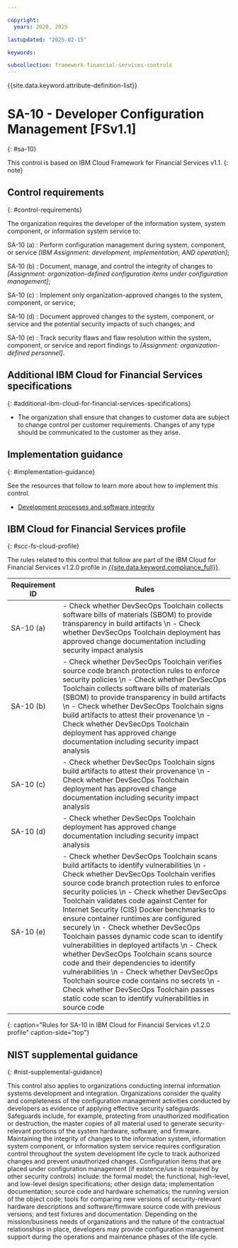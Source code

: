 ```yaml
---

copyright:
  years: 2020, 2025

lastupdated: "2025-02-15"

keywords:

subcollection: framework-financial-services-controls
---
```


{{site.data.keyword.attribute-definition-list}}

               
# SA-10 - Developer Configuration Management [FSv1.1]
{: #sa-10}

This control is based on IBM Cloud Framework for Financial Services v1.1.
{: note}


## Control requirements
{: #control-requirements}

The organization requires the developer of the information system, system component, or information system service to:

SA-10 (a)
    : Perform configuration management during system, component, or service _[IBM Assignment: development, implementation, AND operation]_;

SA-10 (b)
    : Document, manage, and control the integrity of changes to _[Assignment: organization-defined configuration items under configuration management]_;

SA-10 (c)
    : Implement only organization-approved changes to the system, component, or service;

SA-10 (d)
    : Document approved changes to the system, component, or service and the potential security impacts of such changes; and

SA-10 (e)
    : Track security flaws and flaw resolution within the system, component, or service and report findings to _[Assignment: organization-defined personnel]_.

## Additional IBM Cloud for Financial Services specifications
{: #additional-ibm-cloud-for-financial-services-specifications}

- The organization shall ensure that changes to customer data are subject to change control per customer requirements.  Changes of any type should be communicated to the customer as they arise.

## Implementation guidance
{: #implementation-guidance}

See the resources that follow to learn more about how to implement this control.

- [Development processes and software integrity](/docs/framework-financial-services?topic=framework-financial-services-shared-development-processes)

## IBM Cloud for Financial Services profile
{: #scc-fs-cloud-profile}

The rules related to this control that follow are part of the IBM Cloud for Financial Services v1.2.0 profile in [{{site.data.keyword.compliance_full}}](/docs/security-compliance?topic=security-compliance-getting-started).

| Requirement ID | Rules |
|----------------|-------|
| SA-10 (a) | - Check whether DevSecOps Toolchain collects software bills of materials (SBOM) to provide transparency in build artifacts \n - Check whether DevSecOps Toolchain deployment has approved change documentation including security impact analysis | 
| SA-10 (b) | - Check whether DevSecOps Toolchain verifies source code branch protection rules to enforce security policies \n - Check whether DevSecOps Toolchain collects software bills of materials (SBOM) to provide transparency in build artifacts \n - Check whether DevSecOps Toolchain signs build artifacts to attest their provenance \n - Check whether DevSecOps Toolchain deployment has approved change documentation including security impact analysis | 
| SA-10 (c) | - Check whether DevSecOps Toolchain signs build artifacts to attest their provenance \n - Check whether DevSecOps Toolchain deployment has approved change documentation including security impact analysis | 
| SA-10 (d) | - Check whether DevSecOps Toolchain deployment has approved change documentation including security impact analysis | 
| SA-10 (e) | - Check whether DevSecOps Toolchain scans build artifacts to identify vulnerabilities \n - Check whether DevSecOps Toolchain verifies source code branch protection rules to enforce security policies \n - Check whether DevSecOps Toolchain validates code against Center for Internet Security (CIS) Docker benchmarks to ensure container runtimes are configured securely \n - Check whether DevSecOps Toolchain passes dynamic code scan to identify vulnerabilities in deployed artifacts \n - Check whether DevSecOps Toolchain scans source code and their dependencies to identify vulnerabilities \n - Check whether DevSecOps Toolchain source code contains no secrets \n - Check whether DevSecOps Toolchain passes static code scan to identify vulnerabilities in source code | 
{: caption="Rules for SA-10 in IBM Cloud for Financial Services v1.2.0 profile" caption-side="top"}

## NIST supplemental guidance
{: #nist-supplemental-guidance}

This control also applies to organizations conducting internal information systems development and integration. Organizations consider the quality and completeness of the configuration management activities conducted by developers as evidence of applying effective security safeguards. Safeguards include, for example, protecting from unauthorized modification or destruction, the master copies of all material used to generate security-relevant portions of the system hardware, software, and firmware. Maintaining the integrity of changes to the information system, information system component, or information system service requires configuration control throughout the system development life cycle to track authorized changes and prevent unauthorized changes. Configuration items that are placed under configuration management (if existence/use is required by other security controls) include: the formal model; the functional, high-level, and low-level design specifications; other design data; implementation documentation; source code and hardware schematics; the running version of the object code; tools for comparing new versions of security-relevant hardware descriptions and software/firmware source code with previous versions; and test fixtures and documentation. Depending on the mission/business needs of organizations and the nature of the contractual relationships in place, developers may provide configuration management support during the operations and maintenance phases of the life cycle.





